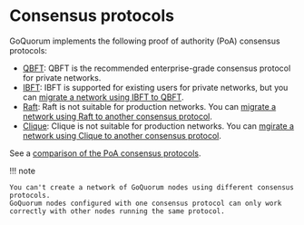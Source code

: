 # Consensus protocols

GoQuorum implements the following proof of authority (PoA) consensus protocols:

* [QBFT](../../configure-and-manage/configure/consensus-protocols/qbft.md): QBFT is the recommended enterprise-grade
  consensus protocol for private networks.
* [IBFT](../../configure-and-manage/configure/consensus-protocols/ibft.md): IBFT is supported for existing users for
  private networks, but you can [migrate a network using IBFT to QBFT](../../configure-and-manage/configure/consensus-protocols/qbft.md#migrate-from-ibft-to-qbft).
* [Raft](../../configure-and-manage/configure/consensus-protocols/raft.md): Raft is not suitable for production networks.
  You can [migrate a network using Raft to another consensus protocol](../../configure-and-manage/configure/consensus-protocols/raft.md#migrate-from-raft-to-another-consensus-protocol).
* [Clique](../../configure-and-manage/configure/consensus-protocols/clique.md): Clique is not suitable for production networks.
  You can [mgirate a network using Clique to another consensus protocol](../../configure-and-manage/configure/consensus-protocols/clique.md#migrate-from-clique-to-another-consensus-protocol).

See a [comparison of the PoA consensus protocols](comparing-poa.md).

!!! note

    You can't create a network of GoQuorum nodes using different consensus protocols.
    GoQuorum nodes configured with one consensus protocol can only work correctly with other nodes running the same protocol.
